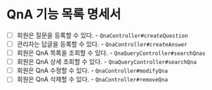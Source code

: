 # QnA 기능 목록 명세서

* [ ] 회원은 질문을 등록할 수 있다. - `QnaController#createQuestion`
* [ ] 관리자는 답글을 등록할 수 있다. - `QnaController#createAnswer`
* [ ] 회원은 QnA 목록을 조회할 수 있다. - `QnaQueryController#searchQnas`
* [ ] 회원은 QnA 상세 조회할 수 있다. - `QnaQueryController#searchQna`
* [ ] 회원은 QnA 수정할 수 있다. - `QnaController#modifyQna`
* [ ] 회원은 QnA 삭제할 수 있다. - `QnaController#removeQna`